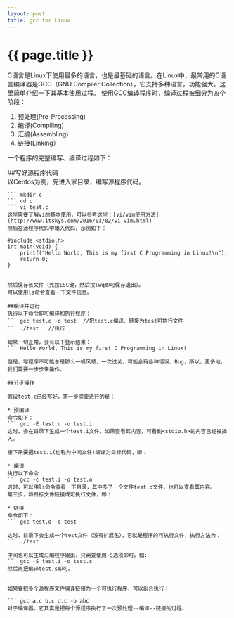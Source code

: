 ```yaml
---
layout: post
title: gcc for Linux
---
```


{{ page.title }}
===============

C语言是Linux下使用最多的语言，也是最基础的语言。在Linux中，最常用的C语言编译器是GCC（GNU Compiler Collection），它支持多种语言，功能强大。这里简单介绍一下其基本使用过程。
使用GCC编译程序时，编译过程被细分为四个阶段：
1. 预处理(Pre-Processing)   
2. 编译(Compiling)   
3. 汇编(Assembling)   
4. 链接(Linking）   

一个程序的完整编写、编译过程如下：      

##写好源程序代码   
以Centos为例，先进入家目录，编写源程序代码。   
``` cd /home
``` mkdir c
``` cd c
``` vi test.c
这里需要了解vi的基本使用，可以参考这里：[vi/vim使用方法](http://www.itskys.com/2016/03/02/vi-vim.html)
然后在源程序代码中输入代码，示例如下：   
``` 
	#include <stdio.h>
	int main(void) {
		printf("Hello World, This is my first C Programming in Linux!\n");
		return 0;
	}
```

然后保存该文件（先按ESC键，然后按:wq即可保存退出）。   
可以使用ls命令查看一下文件信息。   

##编译并运行   
执行以下命令即可编译和执行程序：   
``` gcc test.c -o test  //把test.c编译、链接为test可执行文件
``` ./test   //执行

如果一切正常，会有以下显示结果：
``` Hello World, This is my first C Programming in Linux!

但是，写程序不可能总是那么一帆风顺，一次过关，可能会有各种错误、Bug，所以，更多地，我们需要一步步来操作。

##分步操作

假设test.c已经写好，第一步需要进行的是：

* 预编译
命令如下：
``` gcc -E test.c -o test.i
这时，会在目录下生成一个test.i文件，如果查看其内容，可看到<stdio.h>的内容已经被插入。

接下来要把test.i(也称为中间文件)编译为目标代码，即：

* 编译
执行以下命令：
``` gcc -c test.i -o test.o
这时，可以用ls命令查看一下目录，其中多了一个文件test.o文件，也可以查看其内容。
第三步，将目标文件链接成可执行文件，即：

* 链接
命令如下：
``` gcc test.o -o test

这时，目录下会生成一个test文件（没有扩展名），它就是程序的可执行文件，执行方法为：
``` ./test

中间也可以生成汇编程序输出，只需要使用-S选项即可。如:
``` gcc -S test.i -o test.s
然后再把编译test.s即可。


如果要把多个源程序文件编译链接为一个可执行程序，可以组合执行：

``` gcc a.c b.c d.c -o abc
对于编译器，它其实是把每个源程序执行了一次预处理--编译--链接的过程。








